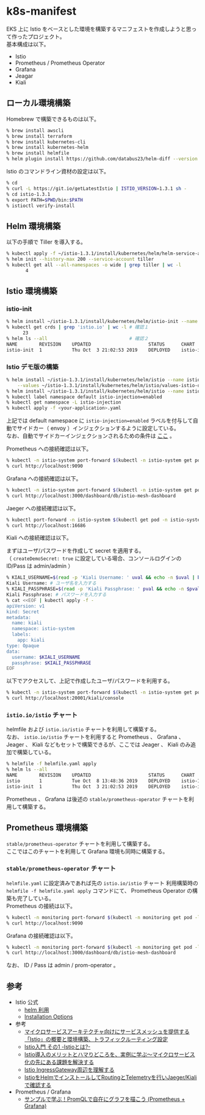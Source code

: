 # k8s-manifest

EKS 上に Istio をベースとした環境を構築するマニフェストを作成しようと思って作ったプロジェクト。  
基本構成は以下。

- Istio
- Prometheus / Prometheus Operator
- Grafana
- Jeagar
- Kiali

## ローカル環境構築

Homebrew で構築できるものは以下。

```zsh
% brew install awscli
% brew install terraform
% brew install kubernetes-cli
% brew install kubernetes-helm
% brew install helmfile
% helm plugin install https://github.com/databus23/helm-diff --version master
```

Istio のコマンドライン資材の設定は以下。

```zsh
% cd
% curl -L https://git.io/getLatestIstio | ISTIO_VERSION=1.3.1 sh -
% cd istio-1.3.1
% export PATH=$PWD/bin:$PATH
% istioctl verify-install
```

## Helm 環境構築

以下の手順で Tiller を導入する。

```zsh
% kubectl apply -f ~/istio-1.3.1/install/kubernetes/helm/helm-service-account.yaml # tiller の Service Account 作成
% helm init --history-max 200 --service-account tiller                             # tiller の作成
% kubectl get all --all-namespaces -o wide | grep tiller | wc -l                   # 確認
       4
```

## Istio 環境構築

### istio-init

```zsh
% helm install ~/istio-1.3.1/install/kubernetes/helm/istio-init --name istio-init --namespace istio-system
% kubectl get crds | grep 'istio.io' | wc -l # 確認１
      23
% helm ls --all                              # 確認２
NAME      	REVISION	UPDATED                 	STATUS  	CHART           	APP VERSION	NAMESPACE
istio-init	1       	Thu Oct  3 21:02:53 2019	DEPLOYED	istio-init-1.3.1	1.3.1      	istio-system
```

### Istio デモ版の構築

```zsh
% helm install ~/istio-1.3.1/install/kubernetes/helm/istio --name istio --namespace istio-system \
    --values ~/istio-1.3.1/install/kubernetes/helm/istio/values-istio-demo.yaml # Istio 構築
% helm install ~/istio-1.3.1/install/kubernetes/helm/istio --name istio --namespace istio-system # Istio 構築
% kubectl label namespace default istio-injection=enabled                       # サイドカーを自動でつける設定
% kubectl get namespace -L istio-injection                                      # 確認
% kubectl apply -f <your-application>.yaml                                      # アプリのデプロイ
```

上記では default namespace に `istio-injection=enabled` ラベルを付与して自動でサイドカー（ envoy ）インジェクションするように設定している。  
なお、自動でサイドカーインジェクションされるための条件は [ここ](https://istio.io/docs/ops/setup/injection-concepts/) 。

Prometheus への接続確認は以下。

```zsh
% kubectl -n istio-system port-forward $(kubectl -n istio-system get pod -l app=prometheus -o jsonpath='{.items[0].metadata.name}') 9090:9090
% curl http://localhost:9090
```

Grafana への接続確認は以下。

```zsh
% kubectl -n istio-system port-forward $(kubectl -n istio-system get pod -l app=grafana -o jsonpath='{.items[0].metadata.name}') 3000:3000
% curl http://localhost:3000/dashboard/db/istio-mesh-dashboard
```

Jaeger への接続確認は以下。

```zsh
% kubectl port-forward -n istio-system $(kubectl get pod -n istio-system -l app=jaeger -o jsonpath='{.items[0].metadata.name}') 16686:16686
% curl http://localhost:16686
```

Kiali への接続確認は以下。

まずはユーザ/パスワードを作成して secret を適用する。  
（ `createDemoSecret: true` に設定している場合、コンソールログインの ID/Pass は admin/admin ）

```zsh
% KIALI_USERNAME=$(read -p 'Kiali Username: ' uval && echo -n $uval | base64)
Kiali Username: # ユーザ名を入力する
% KIALI_PASSPHRASE=$(read -p 'Kiali Passphrase: ' pval && echo -n $pval | base64)
Kiali Passphrase: # パスワードを入力する
% cat <<EOF | kubectl apply -f -
apiVersion: v1
kind: Secret
metadata:
  name: kiali
  namespace: istio-system
  labels:
    app: kiali
type: Opaque
data:
  username: $KIALI_USERNAME
  passphrase: $KIALI_PASSPHRASE
EOF
```

以下でアクセスして、上記で作成したユーザ/パスワードを利用する。

```zsh
% kubectl -n istio-system port-forward $(kubectl -n istio-system get pod -l app=kiali -o jsonpath='{.items[0].metadata.name}') 20001:20001
% curl http://localhost:20001/kiali/console
```

### `istio.io/istio` チャート

helmfile および `istio.io/istio` チャートを利用して構築する。  
なお、 `istio.io/istio` チャートを利用すると Prometheus 、 Grafana 、 Jeager 、 Kiali などもセットで構築できるが、ここでは Jeager 、 Kiali のみ追加で構築している。

```zsh
% helmfile -f helmfile.yaml apply
% helm ls --all
NAME      	REVISION	UPDATED                 	STATUS  	CHART           	APP VERSION	NAMESPACE
istio     	1       	Tue Oct  8 13:48:36 2019	DEPLOYED	istio-1.3.1     	1.3.1      	istio-system
istio-init	1       	Thu Oct  3 21:02:53 2019	DEPLOYED	istio-init-1.3.1	1.3.1      	istio-system
```

Prometheus 、 Grafana は後述の `stable/prometheus-operator` チャートを利用して構築する。

## Prometheus 環境構築

`stable/prometheus-operator` チャートを利用して構築する。  
ここではこのチャートを利用して Grafana 環境も同時に構築する。

### `stable/prometheus-operator` チャート

`helmfile.yaml` に設定済みであれば先の `istio.io/istio` チャート 利用構築時の `helmfile -f helmfile.yaml apply` コマンドにて、 Prometheus Operator の構築も完了している。  
Prometheus の接続は以下。

```zsh
% kubectl -n monitoring port-forward $(kubectl -n monitoring get pod -l app=prometheus -o jsonpath='{.items[0].metadata.name}') 9090:9090
% curl http://localhost:9090
```

Grafana の接続確認は以下。

```zsh
% kubectl -n monitoring port-forward $(kubectl -n monitoring get pod -l app=grafana -o jsonpath='{.items[0].metadata.name}') 3000:3000
% curl http://localhost:3000/dashboard/db/istio-mesh-dashboard
```

なお、 ID / Pass は admin / prom-operator 。

## 参考

- Istio 公式
  - [helm 利用](https://istio.io/docs/setup/install/helm/)
  - [Installation Options](https://istio.io/docs/reference/config/installation-options/)
- 参考
  - [マイクロサービスアーキテクチャ向けにサービスメッシュを提供する「Istio」の概要と環境構築、トラフィックルーティング設定](https://knowledge.sakura.ad.jp/20489/)
  - [Istio入門 その1 -Istioとは?-](https://qiita.com/Ladicle/items/979d59ef0303425752c8)
  - [Istio導入のメリットとハマりどころを、実例に学ぶ〜マイクロサービス化の先にある課題を解決する](https://employment.en-japan.com/engineerhub/entry/2019/05/21/103000)
  - [Istio IngressGateway周辺を理解する](https://qiita.com/J_Shell/items/296cd00569b0c7692be7)
  - [IstioをHelmでインストールしてRoutingとTelemetryを行いJaeger/Kialiで確認する](https://www.sambaiz.net/article/185/)
- Prometheus / Grafana
  - [サンプルで学ぶ！PromQLで自在にグラフを描こう (Prometheus + Grafana)](https://qiita.com/nekonok/items/4390a2db8be34da9d238)